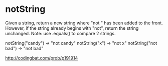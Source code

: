 # notString

Given a string, return a new string where "not " has been added to the front. However, if the string already begins with "not", return the string unchanged. Note: use .equals() to compare 2 strings.

notString("candy") → "not candy"
notString("x") → "not x"
notString("not bad") → "not bad"

http://codingbat.com/prob/p191914